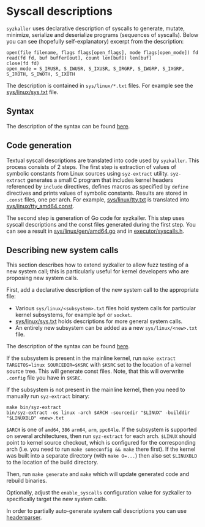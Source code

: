 # Syscall descriptions

`syzkaller` uses declarative description of syscalls to generate, mutate, minimize, serialize and deserialize programs (sequences of syscalls).
Below you can see (hopefully self-explanatory) excerpt from the description:

```
open(file filename, flags flags[open_flags], mode flags[open_mode]) fd
read(fd fd, buf buffer[out], count len[buf]) len[buf]
close(fd fd)
open_mode = S_IRUSR, S_IWUSR, S_IXUSR, S_IRGRP, S_IWGRP, S_IXGRP, S_IROTH, S_IWOTH, S_IXOTH
```

The description is contained in `sys/linux/*.txt` files.
For example see the [sys/linux/sys.txt](/sys/linux/sys.txt) file.

## Syntax

The description of the syntax can be found [here](syscall_descriptions_syntax.md).

## Code generation

Textual syscall descriptions are translated into code used by `syzkaller`.
This process consists of 2 steps.
The first step is extraction of values of symbolic constants from Linux sources using `syz-extract` utility.
`syz-extract` generates a small C program that includes kernel headers referenced by `include` directives,
defines macros as specified by `define` directives and prints values of symbolic constants.
Results are stored in `.const` files, one per arch.
For example, [sys/linux/tty.txt](/sys/linux/tty.txt) is translated into [sys/linux/tty_amd64.const](/sys/linux/tty_amd64.const).

The second step is generation of Go code for syzkaller.
This step uses syscall descriptions and the const files generated during the first step.
You can see a result in [sys/linux/gen/amd64.go](/sys/linux/gen/amd64.go) and in [executor/syscalls.h](/executor/syscalls.h).

## Describing new system calls

This section describes how to extend syzkaller to allow fuzz testing of a new system call;
this is particularly useful for kernel developers who are proposing new system calls.

First, add a declarative description of the new system call to the appropriate file:
 - Various `sys/linux/<subsystem>.txt` files hold system calls for particular kernel
   subsystems, for example `bpf` or `socket`.
 - [sys/linux/sys.txt](/sys/linux/sys.txt) holds descriptions for more general system calls.
 - An entirely new subsystem can be added as a new `sys/linux/<new>.txt` file.

The description of the syntax can be found [here](syscall_descriptions_syntax.md).

If the subsystem is present in the mainline kernel, run `make extract TARGETOS=linux SOURCEDIR=$KSRC`
with `$KSRC` set to the location of a kernel source tree. This will generate const files.
Note, that this will overwrite `.config` file you have in `$KSRC`.

If the subsystem is not present in the mainline kernel, then you need to manually run `syz-extract` binary:
```
make bin/syz-extract
bin/syz-extract -os linux -arch $ARCH -sourcedir "$LINUX" -builddir "$LINUXBLD" <new>.txt
```
`$ARCH` is one of `amd64`, `386` `arm64`, `arm`, `ppc64le`.
If the subsystem is supported on several architectures, then run `syz-extract` for each arch.
`$LINUX` should point to kernel source checkout, which is configured for the corresponding arch (i.e. you need to run `make someconfig && make` there first).
If the kernel was built into a separate directory (with `make O=...`) then also set `$LINUXBLD` to the location of the build directory.

Then, run `make generate` and `make` which will update generated code and rebuild binaries.

Optionally, adjust the `enable_syscalls` configuration value for syzkaller to specifically target the new system calls.

In order to partially auto-generate system call descriptions you can use [headerparser](headerparser_usage.md).
